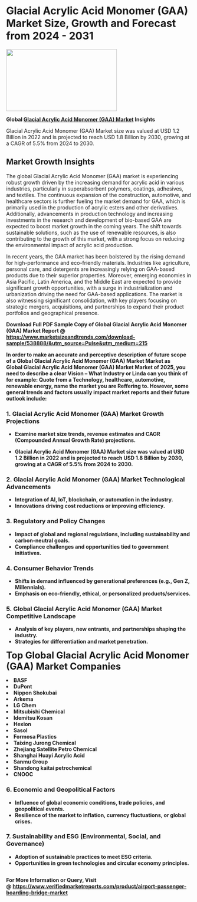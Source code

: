 <H1>Glacial Acrylic Acid Monomer (GAA) Market Size, Growth and Forecast from 2024 - 2031</H1><img class="aligncenter size-medium wp-image-584254" src="https://thirdeyenews.in/wp-content/uploads/2024/09/Global-Market-Research-300x168.jpeg" alt="" width="300" height="168" /><p><strong>Global&nbsp;<a href="https://www.marketsizeandtrends.com/download-sample/538888/&amp;utm_source=Pulse&amp;utm_medium=215">Glacial Acrylic Acid Monomer (GAA) Market</a> Insights</strong></p><p>Glacial Acrylic Acid Monomer (GAA) Market size was valued at USD 1.2 Billion in 2022 and is projected to reach USD 1.8 Billion by 2030, growing at a CAGR of 5.5% from 2024 to 2030.</p><p><h2>Market Growth Insights</h2> <p>The global Glacial Acrylic Acid Monomer (GAA) market is experiencing robust growth driven by the increasing demand for acrylic acid in various industries, particularly in superabsorbent polymers, coatings, adhesives, and textiles. The continuous expansion of the construction, automotive, and healthcare sectors is further fueling the market demand for GAA, which is primarily used in the production of acrylic esters and other derivatives. Additionally, advancements in production technology and increasing investments in the research and development of bio-based GAA are expected to boost market growth in the coming years. The shift towards sustainable solutions, such as the use of renewable resources, is also contributing to the growth of this market, with a strong focus on reducing the environmental impact of acrylic acid production.</p> <p><strong></strong></p> <p>In recent years, the GAA market has been bolstered by the rising demand for high-performance and eco-friendly materials. Industries like agriculture, personal care, and detergents are increasingly relying on GAA-based products due to their superior properties. Moreover, emerging economies in Asia Pacific, Latin America, and the Middle East are expected to provide significant growth opportunities, with a surge in industrialization and urbanization driving the need for GAA-based applications. The market is also witnessing significant consolidation, with key players focusing on strategic mergers, acquisitions, and partnerships to expand their product portfolios and geographical presence.</p> <p><strong></p><p><span class=""><strong>Download Full PDF Sample Copy of Global Glacial Acrylic Acid Monomer (GAA) Market Report</strong> @ <a href="https://www.marketsizeandtrends.com/download-sample/538888/&amp;utm_source=Pulse&amp;utm_medium=215" target="_blank">https://www.marketsizeandtrends.com/download-sample/538888/&amp;utm_source=Pulse&amp;utm_medium=215</a></span></p><p>In order to make an accurate and perceptive description of future scope of a Global&nbsp;Glacial Acrylic Acid Monomer (GAA) Market Market as Global&nbsp;Glacial Acrylic Acid Monomer (GAA) Market Market of 2025, you need to describe a clear Vision &ndash; What Industry or Linda can you think of for example: Quote from a Technology, healthcare, automotive, renewable energy, name the market you are Reffering to. However, some general trends and factors usually impact market reports and their future outlook include:</p><h3>1.&nbsp;<strong>Glacial Acrylic Acid Monomer (GAA) Market Growth Projections</strong></h3><ul><li>Examine market size trends, revenue estimates and CAGR (Compounded Annual Growth Rate) projections.</li><li><p>Glacial Acrylic Acid Monomer (GAA) Market size was valued at USD 1.2 Billion in 2022 and is projected to reach USD 1.8 Billion by 2030, growing at a CAGR of 5.5% from 2024 to 2030.</p></li></ul><h3>2.&nbsp;<strong>Glacial Acrylic Acid Monomer (GAA) Market Technological Advancements</strong></h3><ul><li>Integration of AI, IoT, blockchain, or automation in the industry.</li><li>Innovations driving cost reductions or improving efficiency.</li></ul><h3>3.&nbsp;<strong>Regulatory and Policy Changes</strong></h3><ul><li>Impact of global and regional regulations, including sustainability and carbon-neutral goals.</li><li>Compliance challenges and opportunities tied to government initiatives.</li></ul><h3>4.&nbsp;<strong>Consumer Behavior Trends</strong></h3><ul><li>Shifts in demand influenced by generational preferences (e.g., Gen Z, Millennials).</li><li>Emphasis on eco-friendly, ethical, or personalized products/services.</li></ul><h3>5.&nbsp;<strong>Global Glacial Acrylic Acid Monomer (GAA) Market Competitive Landscape</strong></h3><ul><li>Analysis of key players, new entrants, and partnerships shaping the industry.</li><li>Strategies for differentiation and market penetration.</li></ul><p data-pm-slice="1 1 []"><span style="color: inherit; font-family: inherit; font-size: 25px;">Top Global Glacial Acrylic Acid Monomer (GAA) Market Companies</span></p><div class="" data-test-id=""><p><li>BASF</li><li> DuPont</li><li> Nippon Shokubai</li><li> Arkema</li><li> LG Chem</li><li> Mitsubishi Chemical</li><li> Idemitsu Kosan</li><li> Hexion</li><li> Sasol</li><li> Formosa Plastics</li><li> Taixing Jurong Chemical</li><li> Zhejiang Satellite Petro Chemical</li><li> Shanghai Huayi Acrylic Acid</li><li> Sanmu Group</li><li> Shandong kaitai petrochemical</li><li> CNOOC</li></p></div><h3>6.&nbsp;<strong>Economic and Geopolitical Factors</strong></h3><ul><li>Influence of global economic conditions, trade policies, and geopolitical events.</li><li>Resilience of the market to inflation, currency fluctuations, or global crises.</li></ul><h3>7.&nbsp;<strong>Sustainability and ESG (Environmental, Social, and Governance)</strong></h3><ul><li>Adoption of sustainable practices to meet ESG criteria.</li><li>Opportunities in green technologies and circular economy principles.</li></ul><h2><strong style="font-size: 14px;">For More Information or Query, Visit @&nbsp;</strong><a style="background-color: #ffffff; font-size: 14px;" href="https://www.marketsizeandtrends.com/report/glacial-acrylic-acid-monomer-gaa-market/" target="_blank">https://www.verifiedmarketreports.com/product/airport-passenger-boarding-bridge-market</a></h2>
